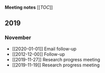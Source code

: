 **Meeting notes**
[[_TOC_]]

## 2019

### November
* [[2020-01-01]] Email follow-up
* [[2012-12-00]] Follow-up
* [[2019-11-27]] Research progress meeting
* [[2019-11-19]] Research progress meeting